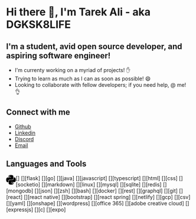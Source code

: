 # Hi there 👋, I'm Tarek Ali - aka DGKSK8LIFE

## I'm a student, avid open source developer, and aspiring software engineer!

- I'm currenty working on a myriad of projects! ✋
- Trying to learn as much as I can as soon as possible! 😄
- Looking to collaborate with fellow developers; if you need help, @ me! 👌

## Connect with me

- [Github](https://github.com/DGKSK8LIFE)
- [Linkedin](https://www.linkedin.com/in/tarek-ali-b59a0a1a8/)
- [Discord](DGK#5762)
- [Email](tarekali15@outlook.com)

## Languages and Tools

[<img align="left" alt="python" width="26px" src="./icons/python.svg" />]
[][flask]
[][go]
[][java]
[][javascript]
[][typescript]
[][html]
[][css]
[][socketio]
[][markdown]
[][linux]
[][mysql]
[][sqlite]
[][redis]
[][mongodb]
[][json]
[][zsh]
[][bash]
[][docker]
[][rest]
[][graphql]
[][git]
[][react]
[][react native]
[][bootstrap]
[][react spring]
[][netlify]
[][gcp]
[][csv]
[][yaml]
[][onshape]
[][wordpress]
[][office 365]
[][adobe creative cloud]
[][expressjs]
[][c]
[][expo]
